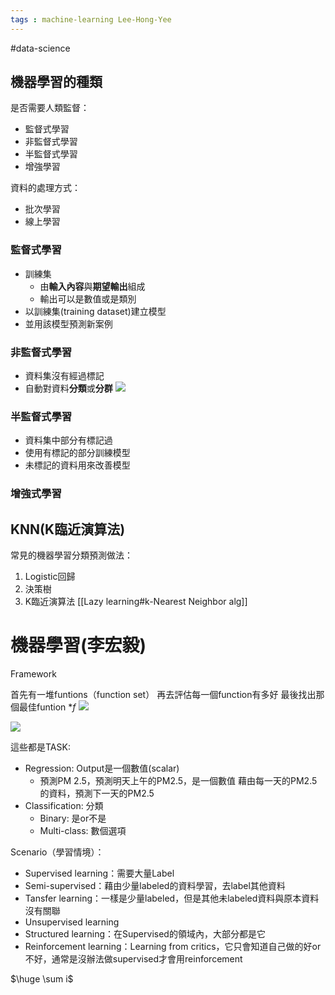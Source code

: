 ```yaml
---
tags : machine-learning Lee-Hong-Yee
---
```


#data-science
## 機器學習的種類
是否需要人類監督：
* 監督式學習
* 非監督式學習
* 半監督式學習
* 增強學習

資料的處理方式：
* 批次學習
* 線上學習

### 監督式學習
* 訓練集
	* 由**輸入內容**與**期望輸出**組成
	* 輸出可以是數值或是類別
* 以訓練集(training dataset)建立模型
* 並用該模型預測新案例

### 非監督式學習
* 資料集沒有經過標記
* 自動對資料**分類**或**分群**
![](https://i.imgur.com/dgmCteZ.png)


### 半監督式學習
* 資料集中部分有標記過
* 使用有標記的部分訓練模型
* 未標記的資料用來改善模型

### 增強式學習



## KNN(K臨近演算法)
常見的機器學習分類預測做法：
1. Logistic回歸
2. 決策樹
3. K臨近演算法
[[Lazy learning#k-Nearest Neighbor alg]]

# 機器學習(李宏毅)
Framework

首先有一堆funtions（function set）
再去評估每一個function有多好
最後找出那個最佳funtion $*f$
![](https://i.imgur.com/6WKZZgs.png)

![](https://i.imgur.com/nUE5bdT.png)

這些都是TASK:
* Regression: Output是一個數值(scalar)
   * 預測PM 2.5，預測明天上午的PM2.5，是一個數值
   藉由每一天的PM2.5的資料，預測下一天的PM2.5
* Classification: 分類
	* Binary: 是or不是
	* Multi-class: 數個選項



Scenario（學習情境）：
* Supervised learning：需要大量Label
* Semi-supervised：藉由少量labeled的資料學習，去label其他資料
* Tansfer learning：一樣是少量labeled，但是其他未labeled資料與原本資料沒有關聯
* Unsupervised learning
* Structured learning：在Supervised的領域內，大部分都是它
* Reinforcement learning：Learning from critics，它只會知道自己做的好or不好，通常是沒辦法做supervised才會用reinforcement

$\huge \sum i$

